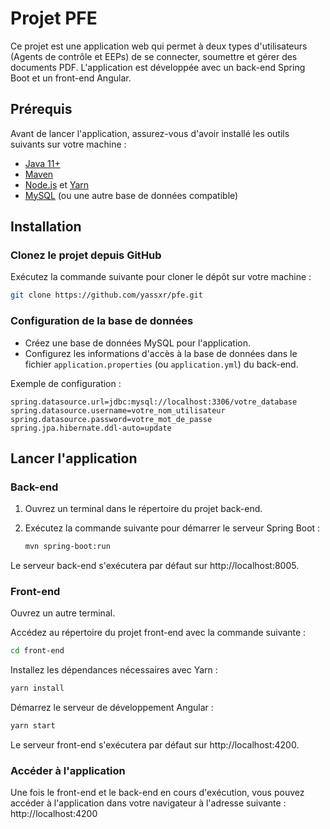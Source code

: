 # Projet PFE

Ce projet est une application web qui permet à deux types d'utilisateurs (Agents de contrôle et EEPs) de se connecter, soumettre et gérer des documents PDF. L'application est développée avec un back-end Spring Boot et un front-end Angular.

## Prérequis

Avant de lancer l'application, assurez-vous d'avoir installé les outils suivants sur votre machine :

- [Java 11+](https://www.oracle.com/java/technologies/javase-jdk11-downloads.html)
- [Maven](https://maven.apache.org/install.html)
- [Node.js](https://nodejs.org/) et [Yarn](https://yarnpkg.com/getting-started/install)
- [MySQL](https://www.mysql.com/downloads/) (ou une autre base de données compatible)

## Installation

### Clonez le projet depuis GitHub

Exécutez la commande suivante pour cloner le dépôt sur votre machine :

```bash
git clone https://github.com/yassxr/pfe.git
```

### Configuration de la base de données

- Créez une base de données MySQL pour l'application.
- Configurez les informations d'accès à la base de données dans le fichier `application.properties` (ou `application.yml`) du back-end.

Exemple de configuration :

```properties
spring.datasource.url=jdbc:mysql://localhost:3306/votre_database
spring.datasource.username=votre_nom_utilisateur
spring.datasource.password=votre_mot_de_passe
spring.jpa.hibernate.ddl-auto=update
```

## Lancer l'application

### Back-end

1. Ouvrez un terminal dans le répertoire du projet back-end.
2. Exécutez la commande suivante pour démarrer le serveur Spring Boot :

   ```bash
   mvn spring-boot:run
   ```
   
Le serveur back-end s'exécutera par défaut sur http://localhost:8005.

### Front-end

Ouvrez un autre terminal.

Accédez au répertoire du projet front-end avec la commande suivante :

   ```bash
cd front-end
   ```
Installez les dépendances nécessaires avec Yarn :

   ```bash
yarn install
   ```

Démarrez le serveur de développement Angular :

   ```bash
yarn start
   ```

Le serveur front-end s'exécutera par défaut sur http://localhost:4200.

### Accéder à l'application

Une fois le front-end et le back-end en cours d'exécution, vous pouvez accéder à l'application dans votre navigateur à l'adresse suivante : http://localhost:4200
